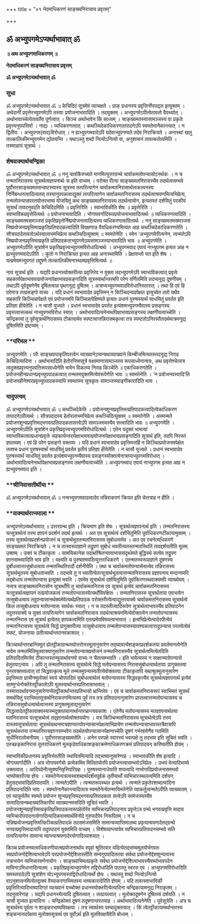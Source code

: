 +++
title = "०१ नेदमाधिकरणं साङ्ख्यनिरासाय प्रवृत्तम्"

+++


## ॐ अभ्युपगमेऽप्यर्थाभावात् ॐ

**॥ अथ अभ्युपगमाधिकरणम् ॥**

**नेदमाधिकरणं साङ्ख्यनिरासाय प्रवृत्तम्**

**ॐ अभ्युपगमेऽप्यर्थाभावात् ॐ**

### **सुधा**

ॐ अभ्युपगमेऽप्यर्थाभावात् ॐ ॥ केचिदिदं सूत्रमेवं व्याचक्षते । प्राक् प्रधानस्य प्रवृत्तिर्नोपपद्यत इत्युक्तम् । अथेदानीं प्रवृत्तेरभ्युपगमेऽपि तस्याः प्रयोजनाभावादिति । तदयुक्तम् । अभ्युपगमेऽपीत्येतावतो वैयर्थ्यात् । अर्थाभावाच्चेत्येतावतैव पूर्णत्वात् । किञ्च अर्थाभावेन किं साध्यम् । साङ्ख्यमतस्यासामञ्जस्यं वा प्रकृतेः प्रवृत्त्यनुपपत्तिर्वा । नाद्यः । व्यधिकरणत्वात् । कथञ्चिदेकाधिकरणतापादनेऽपि स्वमतेनानैकान्त्यात् । न द्वितीयः । अभ्युपगम(वाद)विरोधात् । न ह्यभ्युपगमवादेऽपि यदेवाभ्युपगम्यते तदेव निराक्रियते । अनास्थां खलु तात्कालिकीमभ्युपगमेन द्योतयन्ति । यथाऽस्तु शब्दो नित्योऽनित्यो वा, अनुशासनं तावत्कर्तव्यमिति । तस्मान्नायं सूत्रार्थः ।

### **शेषवाक्यार्थचन्द्रिका**

ॐ अभ्युपगमेऽप्यर्थाभावात् ॐ ॥ ननु चार्वाकैरुच्यते मानमित्युत्तरग्रन्थे चार्वाकमतोपन्यासोऽनर्थकः । न च तन्मतनिरासस्य सूत्रार्थत्वज्ञापनार्थः स इति वाच्यम् । परोक्त रीत्या साङ्ख्यमतनिरासस्यैव तदर्थत्वसम्भवे पूर्वोत्तरसाङ्ख्यमतसन्दष्टस्यास्य सूत्रस्य तत्परित्यागेन चार्वाकमतनिरासार्थत्वकल्पनस्य निर्निबन्धनत्वादित्यतस् तस्यानुपपन्नत्वाद्युक्तं तत्परित्यागेन चार्वाकमतनिरासस्य तदर्थत्वाश्रयणमित्यभिप्रेत्य, तन्मतोपन्यासपरतयोत्तरभाष्यं योजयितुं कथं साङ्ख्यमतनिरासस्य तदर्थत्वायोग, इत्यतस्तं दर्शयितुं परकीयं सूत्रार्थं तावदनुवदति केचिदिदमिति ॥ प्रवृत्तिरिति । स्वाभाविकीति शेषः ॥ प्रवृत्तेरिति । स्वाभाविकप्रवृत्तेरित्यर्थः ॥ प्रयोजनाभावादिति । भोगापवर्गादिरूपप्रयोजनाभावादित्यर्थः ॥ व्यधिकरणत्वादिति । साङ्ख्यमतमसमञ्जसं प्रकृतिप्रवृत्तेर्निष्प्रयोजनत्वादित्यस्य व्यधिकरणत्वादित्यर्थः । ननु साङ्ख्यमतमसमञ्जसं निष्प्रयोजनप्रवृत्तिमत्प्रकृतिप्रतिपादकत्वादिति विवक्षणान्न वैयधिकरण्यमित्यत आह कथञ्चिदेकाधिकरणतेति । सौत्रपदादेतावतोऽर्थस्यालाभमभिप्रेत्य कथञ्चिदित्युक्तम् ॥ स्वमतेनेति । स्वेन ‘अभ्युपगमेपीत्यनेन, त्वन्मतेऽपि निष्प्रयोजनप्रवृत्तिमत्प्रकृति प्रतिपादकताभ्युपगमेऽप्यसामञ्जस्याभावादिति भावः ॥ अभ्युपगमेति । अभ्युपगमेऽपीति सूत्रांशेन प्रकृतिप्रवृत्त्यभ्युपगमविरोधादित्यर्थः । अभ्युपगमवाद एवायं नाभ्युपगम इत्यत आह न ह्यभ्युपगमवादेऽपीति । कुतो न निराक्रियत इत्यत आह अनास्थामिति । प्रेक्षावन्तो यत इति शेषः । यत्प्रमेयमभ्युपगतं तद्दूषणे तात्कालिकीमनास्थामप्रवृत्तिमित्यर्थः ॥

नायं सूत्रार्थ इति । यद्यपि प्रधानस्योक्तरीत्या प्रवृत्तिरेव न युक्ता तदभ्युपगमेऽपि स्वाभाविकत्वात् प्रवृत्तेः सहकार्यपेक्षाभाववत्प्रयोजनापेक्षाभावप्रसङ्गादिति सूत्रस्यार्थान्तरमपि परेण वर्णितमिति तदप्यनूद्य दूषणीयम् । तथाऽपि पूर्वदूषणेनैव दूषितत्वान्न पृथगनूद्य दूषितम् । अत्राप्यभ्युपगमवादविरोधानिस्तारात् । तथा हि एवं हि परेणात्र तत्प्रसङ्गो वाच्यः । यदि प्रधानं स्वभावादेव प्रवृत्तिमन् न किञ्चिदन्यदपेक्षत इत्युच्येत ततो यथैव सहकारि किञ्चिन्नापेक्षते एवं प्रयोजनमपि किञ्चिन्नापेक्षिष्यते इत्यतः प्रधानं पुरुषस्यार्थं साधयितुं प्रवर्तत इति प्रतिज्ञा हीयेतेति । न चासौ युज्यते । प्रधानं स्वभावादेव प्रवर्तत इत्यंशमभ्युपगम्यैवास्य प्रसङ्गस्य प्रवृत्तत्वात्तत्कथं नाभ्युपगमविरोधः स्यात् । अर्थाभावादित्यनेनार्थापेक्षाभावप्रसङ्गस्य लक्षणीयत्वाच्चेति । चन्द्रिकायां तु पूर्वसूत्रार्थनिरासस्य टीकायामेव स्पष्टत्वात्तन्निरासमकृत्वा तत्र स्पष्टतोऽनिरस्तैतदर्थमात्रमनूद्य दूषितमिति द्रष्टव्यम् ।

### **परिमल **

अभ्युपगमेति । परैः साङ्ख्यापाकृतिपरत्वेन व्याख्यानेऽप्यन्यथाव्याख्याने किम्बीजमित्यतस्तदनूद्य निराह केचिदित्यादिना । अर्थाभावादिति हेतोरन्तिमसूत्रे वक्ष्यमाणासामञ्जस्य रूपसाध्येनान्वयः, अथ प्रवृत्तेश्चेत्यत्र त्वदुक्तप्रवृत्त्यनुपपत्तिरूपसाध्येनेति भावेन विकल्प्य निराह किञ्चेति ॥ एकाधिकरणतेति । प्रयोजनहीनप्रधानप्रवृत्त्युपपादकत्वात् तन्मतमयुक्तमित्येवंरूपेणेति भावः ॥ स्वमतेनेति । ‘न प्रयोजनवत्त्वादि’ति प्रयोजनहीनेश्वरप्रवृत्त्युपपादकस्यापि स्वमतस्य सूत्रकृतः सामञ्जस्याङ्गीकारादिति भावः ।

### **यादुपत्यम्**

ॐ अभ्युपगमेऽप्यर्थाभावात् ॐ ॥ कथञ्चिदेकेति । प्रयोजनशून्यप्रवृत्तिमत्प्रतिपादकत्वादित्येकाधिकरण तापादनेऽपीत्यर्थः । सौत्रपदादस्य हेतोरलाभमभिप्रेत्य कथञ्चिदित्युक्तम् ॥ स्वमतेनेति । अस्मन्मते प्रयोजनशून्यप्रवृत्तिमद्भगवत्प्रतिपादकतासत्त्वेऽपि सामञ्जस्यस्यैव सत्त्वादिति भावः ॥ अभ्युपगमेति । अभ्युपगमेऽपीति सूत्रांशेन प्रकृतिप्रवृत्त्यभ्युपगमविरोधादित्यर्थः । एतेन यदुक्तं भामत्यां स्वाभाविकत्वात्प्रधानप्रवृत्तेः सहकार्यन्तरापेक्षाभाववत्प्रयोजनापेक्षाभावप्रसङ्गादिति सूत्रार्थ इति, तदपि निरस्तं ज्ञातव्यम् । एवं हि परेण प्रसङ्गो वक्तव्यः । यदि प्रधानं स्वभावादेव प्रवृत्तिमत्तर्हि न किञ्चित्प्रयोजनमपेक्षेत ततश्च प्रधानं पुरुषस्यार्थं साधयितुं प्रवर्तत इतीयं प्रतिज्ञा हीयेतेति । न चासौ युज्यते । प्रधानं स्वभावादेव पुरुषस्यार्थं साधयितुं प्रवर्तत इत्यंशमभ्युपगम्यैवास्य प्रसङ्गस्योक्तत्वेनात्राप्यभ्युपगमविरोधात् । अर्थाभावादित्यनेनार्थापेक्षाभावप्रसङ्गस्य लक्षणीयत्वाच्चेति । अभ्युपगमवाद एवायं नाभ्युपगम इत्यत आह न ह्यभ्युपगमवाद इति ।

### **श्रीनिवासतीर्थीया **

ॐ अभ्युपगमेऽप्यर्थाभावात् ॐ ॥ नन्वभ्युपगमवादत्वादेव तन्निराकरणं क्रियत इति चेत्तत्राह न हीति ।

### **वाक्यार्थरत्नमाला **

अभ्युपगमेऽप्यर्थाभावात् ॥ उत्तरग्रन्थ इति । क्रियमाण इति शेषः । सूत्रार्थत्वज्ञापनार्थ इति । तन्मतनिरासस्य यत्सूत्रार्थत्वं तस्य ज्ञापनं प्रदर्शनं तदर्थ इत्यर्थः । अत एव सूत्रार्थत्वं दर्शयितुमिति पूर्वाधिकरणटीकायामुक्तम् । तस्य सूत्रार्थत्वप्रदर्शनप्रयोजनं च सूत्रार्थभूततन्मतनिरासस्य सुबोधत्वमेव । अत एव रचनेत्यधिकरणे साङ्ख्यमतं निराक्रियते । न च तत्स्वरूपाज्ञाने तद्रूपणं सुबोधं भवतीत्यतस्तन्मतस्थितिं तावद्दर्शयतीति मूलम् उक्तम् । उक्तं च टीकाकृता । सामयिकानेक पदार्थाश्रितन्यायाभाससंदृब्धेमते बुद्धिस्थे सत्येव तद्रूपण ज्ञानसम्भवादिति भाव इति । वक्ष्यति च पुरुषाश्मवदित्युत्तराधिकरणे । एतन्मतस्वरूपाज्ञाने दूषणस्य दुर्बोधत्वात्तत्सुबोधत्वाय तन्मतस्थितिरादौ दर्शनीयेति । तथा च चार्वाकमतोपन्यासेसत्येव तन्निरासस्य सूत्रार्थभूतस्य सुबोधताभवति । तदभावे तु न भवतीत्येतत्सूत्रार्थभूतत्वात्तन्मतनिरासस्य प्रज्ञापनाय मन्दानामपि तद्बोधाय तन्मतोपन्यास इत्युक्तं भवति । एवमेव सूत्रार्थत्वं दर्शयितुमिति पूर्वाकिरणस्थवाक्यमपि व्याख्येयम् । नत्वत्र साङ्ख्यमतनिरासोन सूत्रार्थोपि तु चार्वाकमतनिरास एव सूत्रार्थ इत्येवं चार्वाकमतनिरासस्य यत्सूत्रार्थत्वज्ञापनं तत्प्रयोजकत्वं तन्मतोपन्यासस्येत्यर्थोविवक्षितः । तन्मतनिरासस्य सूत्रार्थताया एवाभावेन तत्सुबोधत्वाय तदुपन्यासानर्थक्यमेवेत्यर्थप्रतिपादक परोक्तरीत्येत्याद्युत्तरवाक्ये चार्वाकमतनिरासस्य सूत्रार्थत्वे किल तत्सुबोधत्वाय मतोपन्यासः सार्थकः स्यात् । न च तदस्तीत्यादिरूपेण सूत्रार्थत्वाभावस्यैव प्रतिपादनेन तदुत्तरवाक्ये च युक्तं तत्परित्यागेन चार्वाकमतनिरासाय तदर्थत्वाश्रयणमित्येवोक्तत्वेन तन्मतोपन्यासस्य तन्मतनिरास एव सूत्रार्थ इत्येतद् ज्ञापकत्वमिति एतत्प्रमेयविषयत्वाभावात् । इत्यभिप्रेत्येत्यादेरपीत्येवं तन्मतनिरासस्य सूत्रार्थत्वे सिद्धे प्रागुक्तरीत्या तत्सुबोधत्वाय तन्मतोपन्यासस्यावश्यकत्वात्तदुपन्यास परतयेत्येवं स्पष्टं, योजनायाः प्रतीत्यार्थान्तरानवकाशात् ।

किञ्चार्थान्तरभ्रान्तिमूलं ह्येतट्टीकाग्रन्थस्योत्तरोत्तरमूलानुसारेण तद्य्वावर्त्यशङ्काप्रदर्शकतया प्रवर्तमानत्वेनेति भावेन तन्मतमितिमूलवाक्यानुसारेण तन्मतोपन्यासप्रयोजनं तन्मतनिरासस्यैव सूत्रार्थत्वमित्येतदिति प्रतिपादितमित्येवं टीकान्तस्तन्मूलार्थावगमो वाच्यः न चैतत्सम्भवति । इति भावेत्यस्य न साक्षान्मतोपन्यासे हेतुतयाऽन्वयः । अपि तु तन्मतनिरासस्य सूत्रार्थत्वे सिद्धे मतोपन्यासस्य निराससुबोधत्वार्थतायाः प्रागुक्ततया पुनरवक्तव्यत्वात् तां सिद्धवत्कृत्य मूले तन्मतमुपन्यस्यतीत्येवोक्ततया टीकाकृतापि यथाश्रुतमूलानुसारेण प्रवृत्तिमता प्राचीनमूलोक्तं स्वयं चोपपादितं सुबोधत्वार्थत्वं मतोपन्यासस्य सिद्धवकृत्त्यैव सूत्रार्थत्वज्ञापनार्थ इत्येवं साम्मुग्धेनोक्तेरेतट्टीकातोऽपि मूलस्यार्थान्तरप्रतिभासाभावात् । तस्मात्तदर्थावगमानुसारेणाप्येतट्टीकार्थान्तरप्रतिभासो भ्रान्तिरेव । एवं च चार्वाकमतनिरासरूपं स्वाभिमतं सूत्रार्थं समर्थयितुं पराभिमतसूत्रार्थनिराकरणमित्यस्य पूर्वं तत्र तत्र प्रतिपादनानुसारेण प्राप्तत्वात्तन्मतोपन्यासस्य च तन्निराससुबोधत्वार्थत्वात्तस्य प्रागुक्तमूलाद्यनुसारेण सिद्धत्वादेतट्टीकावाक्यस्यास्मदुक्ततयानार्थान्तरभ्रान्त्यवकाशः । एतेनैव मतोपन्यासस्य मतज्ञापनार्थतया मतनिरासस्य यत्सूत्रार्थत्वं तद्ज्ञानार्थत्वोक्तययोगः । यत्र किञ्चिन्मतनिरासस्य सूत्रार्थत्वेऽपि तस्य वास्तवसूत्रार्थतायाः सूत्रार्थकथनमात्रज्ञाप्यतयोपन्यासानपेक्षत्वाभिप्रायेण तन्मतोपन्यासाभावस्तत्रैवात्रापि सूत्रार्थकतया तन्मतनिरासज्ञानसम्भवेन तदर्थतयोपन्यासानपेक्षणाच्चेति दूषणं गर्भस्रावेणैव गतमिति सुधीभिरालोचनीयम् । पूर्वोत्तरसाङ्ख्यमतेति । अनेन परपक्षे स्वारस्यं भवत्पक्षे तु तदभाव इति सूचितं भवति । एतच्छङ्कानिरासं तूत्तराधिकरणे मूलकृदेवाधिकाशङ्काक्रमेणाधिकरणक्रमं प्रतिपादयन् करिष्यतीति ज्ञेयम् ।

स्वाभाविकीप्रधानस्य प्रवृत्तिर्भवतीति स्थापितमित्यादि तद्भाष्यानुसारेणाह । स्वाभावकीति शेष इत्यादि । भोगापवर्गादीति । अत्र भोगापवर्गयोः प्रत्येकमिव मिलितयोरपि प्रयोजनत्वासम्भवोऽभिप्रेतः । उभयं वेत्यादिभाष्ये उक्तत्वात् । आदिपदेनौत्सुक्यनिवृत्तिपरिग्रहः । पुरुषस्यानाधेयाति शयत्वादि नाभोगादिप्रयोजनासमभवो भाष्योक्तरीत्या ज्ञेयः । स्वमतेनेत्यत्रत्यस्वशब्दार्थदर्शनपूर्वकं तृतीयार्थो व्यभिचारस्थलत्वमिति दर्शयन् हेतुसद्भावादिप्रतिपादयति । त्वन्मतेऽपीति । त्वन्मतरूपस्थल इत्यर्थः । त्वन्मते प्रकृतेरशाब्दत्वादिना प्रतिपादनादिति भावः । स्वमतेनानैकान्त्यादित्यत्र स्वमतेनेत्येतन्मायिमतेनेति व्याकर्तुत्वन्मतेऽपीति व्याख्यातम् । एवं व्याकुर्वतैव स्वमते प्रयोजन शून्यप्रवृत्तिमद्भगवत्प्रतिपादकता सत्वेऽपि सामंजस्यस्यैव सत्वादित्यन्यथाख्यातिकारीयं व्याख्यानमसदिति सूचितं भवति । प्रयोजनशून्यप्रवृत्तिमत्प्रकृतिप्रतिपादकत्वरूपहेतोरेव व्यभिचारप्रतिपादनाय प्रवृत्तेऽत्र ग्रन्थे भगवत्प्रवृत्ति मादाय व्यभिचारोपपादनायोगादित्यादिकवाक्यार्थविनोदे गुरुपादैरेव निरूपितम् । न च यन्निष्प्रयोजनप्रवृत्तिमत्किञ्चित्प्रतिपादकं तदसमंजसमिति सामान्यव्याप्तिमालब्य प्रवृत्याश्रयणादेतद्ग्रन्थे भगवत्प्रवृत्तिमादायापि तदुपपादनं युक्तमिति वाच्यम् । विशेषव्याप्त्यावेव व्यभिचारप्रतिपादनसम्भवे सति तत्परित्यागेन सामान्य व्याप्त्याश्रयणादेरयोगादित्याशयात् ।

किञ्च प्रयोजनवत्वाधिकरणीयात्मप्रयोजनार्थाय स्पृहां श्रुतिरवार यदित्येतद्भाष्यमूलयोर्भगवतः स्वप्रयोजनोद्देशित्वाभावेऽपि परप्रयोजनोद्देशितास्तीति सम्यगुपपादिततया सर्वथा प्रयोजनोद्देशशून्यत्वस्य तत्राभावेन व्यभिचारवर्णनायोगः । साङ्ख्याभिमतप्रकृतेः सर्वथा प्रयोजनोद्देशित्वाभावस्यैवार्थाभावपदेन मायिनाऽभिधानादित्यलम् । प्रकृतिप्रवृत्यभ्युपगमेन तद्विरोधादिति पाठस्तु स्वरस एव । अभ्युपगमविरोधादिति समस्तपाठेऽपि सूत्रांशेन योऽभ्युपगमस्तद्विरोधादित्यर्थो ज्ञेयः । यथास्तु शब्दो नित्योऽनित्यो वाऽनुशासनमित्येतद्वाक्यं वैय्याकरणाभिमतस्य भाष्यकारादेरिति ज्ञेयम् । यदि तावत्स्वाभाविकी प्रवृत्तिरित्यादिभाष्यादिगतं व्याख्यानं यच्चोक्तं प्रधानस्योक्तरीत्येत्यादिना चन्द्रिकायामनूद्य निराकृतम् । तदनुसारेणाह । यद्यपि प्रधानस्येत्यादि दूषितत्वात् । तत्प्रायत्वात् । मूलोक्तदूषणेन दूषितत्वं दर्शयति । न चासौ युज्यत इत्यादिना । चन्द्रिकोक्तं दूषणं तदूषणान्तरतयाह । अर्थाभावादित्यनेनेति । पूर्वसूत्रेति । अत्र च सूत्रार्थस्य पूर्वता न शाङ्करभाष्यविवक्षया । तत्र स्वार्थस्य पश्चादुक्तत्वात् । किं त्वेतट्टीकायामर्थान्तरस्य शङ्कनात्तदपेक्षया मूलोक्तसूत्रार्थ एव पूर्वोऽर्थ इति मूलविवक्षयैवेति बोध्यम् ।





